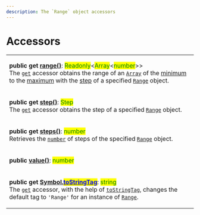 ```yaml
---
description: The `Range` object accessors
---
```


# Accessors

|                                                                                                                                                                                                                                                                                                                                                                                                                                                                                                                                                                                                                                                                                                                                                                                                                        |
| ---------------------------------------------------------------------------------------------------------------------------------------------------------------------------------------------------------------------------------------------------------------------------------------------------------------------------------------------------------------------------------------------------------------------------------------------------------------------------------------------------------------------------------------------------------------------------------------------------------------------------------------------------------------------------------------------------------------------------------------------------------------------------------------------------------------------- |
| <p><strong>public get</strong> <a href="get-range.md#range.prototype.range"><strong>range()</strong></a>: <mark style="color:green;">Readonly</mark>&#x3C;<mark style="color:green;">Array</mark>&#x3C;<mark style="color:green;">number</mark>>><br>The <a href="https://developer.mozilla.org/en-US/docs/Web/JavaScript/Reference/Functions/get"><code>get</code></a> accessor obtains the range of an <a href="https://developer.mozilla.org/en-US/docs/Web/JavaScript/Reference/Global_Objects/Array"><code>Array</code></a> of the <a href="../properties/min.md#range.prototype.min">minimum</a> to the <a href="../properties/max.md#range.prototype.max">maximum</a> with the <a href="get-step.md#range.prototype.step">step</a> of a specified <a href="broken-reference"><code>Range</code></a> object.</p> |
| <p><strong>public get</strong> <a href="get-step.md#range.prototype.step"><strong>step()</strong></a>: <mark style="color:green;">Step</mark><br>The <a href="https://developer.mozilla.org/en-US/docs/Web/JavaScript/Reference/Functions/get"><code>get</code></a> accessor obtains the step of a specified <a href="broken-reference"><code>Range</code></a> object.</p>                                                                                                                                                                                                                                                                                                                                                                                                                                             |
| <p><strong>public get</strong> <a href="get-steps.md#range.prototype.steps"><strong>steps()</strong></a>: <mark style="color:green;">number</mark><br>Retrieves the <a href="https://developer.mozilla.org/en-US/docs/Web/JavaScript/Reference/Global_Objects/Number"><code>number</code></a> of steps of the specified <a href="broken-reference"><code>Range</code></a> object.</p>                                                                                                                                                                                                                                                                                                                                                                                                                                  |
| <p><strong>public</strong> <a href="value.md"><strong>value()</strong></a>: <mark style="color:green;">number</mark> | <mark style="color:green;">undefined</mark><br>The <code>value</code> accessor indicates the range current value of the <a href="https://developer.mozilla.org/en-US/docs/Web/JavaScript/Reference/Global_Objects/Number">number</a> type of a specified <a href="broken-reference"><code>Range</code></a> object.</p>                                                                                                                                                                                                                                                                                                                                                                          |
| <p><strong>public get</strong> <a href="get-symbol.tostringtag.md#symbol.tostringtag"><strong>[Symbol.</strong><mark style="color:blue;"><strong>toStringTag</strong></mark><strong>]()</strong></a>: <strong></strong> <mark style="color:green;">string</mark><br>The <a href="https://developer.mozilla.org/en-US/docs/Web/JavaScript/Reference/Functions/get"><code>get</code></a> accessor, with the help of <a href="https://developer.mozilla.org/en-US/docs/Web/JavaScript/Reference/Global_Objects/Symbol/toStringTag"><code>toStringTag</code></a>, changes the default tag to <code>'Range'</code> for an instance of <a href="broken-reference"><code>Range</code></a>.</p>                                                                                                                                |

